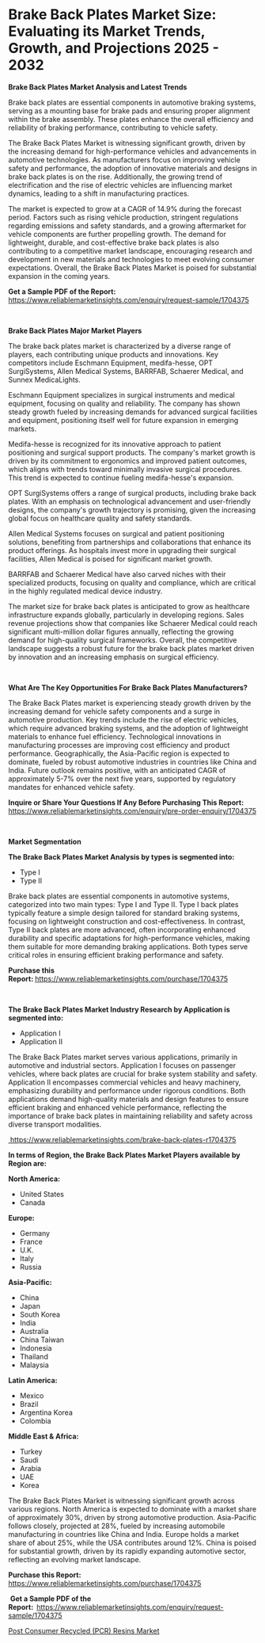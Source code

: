 <p><h1>Brake Back Plates Market Size: Evaluating its Market Trends, Growth, and Projections 2025 - 2032</h1></p><p><strong>Brake Back Plates Market Analysis and Latest Trends</strong></p>
<p><p>Brake back plates are essential components in automotive braking systems, serving as a mounting base for brake pads and ensuring proper alignment within the brake assembly. These plates enhance the overall efficiency and reliability of braking performance, contributing to vehicle safety.</p><p>The Brake Back Plates Market is witnessing significant growth, driven by the increasing demand for high-performance vehicles and advancements in automotive technologies. As manufacturers focus on improving vehicle safety and performance, the adoption of innovative materials and designs in brake back plates is on the rise. Additionally, the growing trend of electrification and the rise of electric vehicles are influencing market dynamics, leading to a shift in manufacturing practices.</p><p>The market is expected to grow at a CAGR of 14.9% during the forecast period. Factors such as rising vehicle production, stringent regulations regarding emissions and safety standards, and a growing aftermarket for vehicle components are further propelling growth. The demand for lightweight, durable, and cost-effective brake back plates is also contributing to a competitive market landscape, encouraging research and development in new materials and technologies to meet evolving consumer expectations. Overall, the Brake Back Plates Market is poised for substantial expansion in the coming years.</p></p>
<p><strong>Get a Sample PDF of the Report:&nbsp;</strong> <a href="https://www.reliablemarketinsights.com/enquiry/request-sample/1704375?utm_campaign=2891&utm_medium=2&utm_source=Github&utm_content=ia&utm_term=27032025&utm_id=brake-back-plates">https://www.reliablemarketinsights.com/enquiry/request-sample/1704375</a></p>
<p>&nbsp;</p>
<p><strong>Brake Back Plates Major Market Players</strong></p>
<p><p>The brake back plates market is characterized by a diverse range of players, each contributing unique products and innovations. Key competitors include Eschmann Equipment, medifa-hesse, OPT SurgiSystems, Allen Medical Systems, BARRFAB, Schaerer Medical, and Sunnex MedicaLights. </p><p>Eschmann Equipment specializes in surgical instruments and medical equipment, focusing on quality and reliability. The company has shown steady growth fueled by increasing demands for advanced surgical facilities and equipment, positioning itself well for future expansion in emerging markets.</p><p>Medifa-hesse is recognized for its innovative approach to patient positioning and surgical support products. The company's market growth is driven by its commitment to ergonomics and improved patient outcomes, which aligns with trends toward minimally invasive surgical procedures. This trend is expected to continue fueling medifa-hesse's expansion.</p><p>OPT SurgiSystems offers a range of surgical products, including brake back plates. With an emphasis on technological advancement and user-friendly designs, the company's growth trajectory is promising, given the increasing global focus on healthcare quality and safety standards.</p><p>Allen Medical Systems focuses on surgical and patient positioning solutions, benefiting from partnerships and collaborations that enhance its product offerings. As hospitals invest more in upgrading their surgical facilities, Allen Medical is poised for significant market growth.</p><p>BARRFAB and Schaerer Medical have also carved niches with their specialized products, focusing on quality and compliance, which are critical in the highly regulated medical device industry.</p><p>The market size for brake back plates is anticipated to grow as healthcare infrastructure expands globally, particularly in developing regions. Sales revenue projections show that companies like Schaerer Medical could reach significant multi-million dollar figures annually, reflecting the growing demand for high-quality surgical frameworks. Overall, the competitive landscape suggests a robust future for the brake back plates market driven by innovation and an increasing emphasis on surgical efficiency.</p></p>
<p>&nbsp;</p>
<p><strong>What Are The Key Opportunities For Brake Back Plates Manufacturers?</strong></p>
<p><p>The Brake Back Plates market is experiencing steady growth driven by the increasing demand for vehicle safety components and a surge in automotive production. Key trends include the rise of electric vehicles, which require advanced braking systems, and the adoption of lightweight materials to enhance fuel efficiency. Technological innovations in manufacturing processes are improving cost efficiency and product performance. Geographically, the Asia-Pacific region is expected to dominate, fueled by robust automotive industries in countries like China and India. Future outlook remains positive, with an anticipated CAGR of approximately 5-7% over the next five years, supported by regulatory mandates for enhanced vehicle safety.</p></p>
<p><strong>Inquire or Share Your Questions If Any Before Purchasing This Report:</strong> <a href="https://www.reliablemarketinsights.com/enquiry/pre-order-enquiry/1704375?utm_campaign=2891&utm_medium=2&utm_source=Github&utm_content=ia&utm_term=27032025&utm_id=brake-back-plates">https://www.reliablemarketinsights.com/enquiry/pre-order-enquiry/1704375</a></p>
<p>&nbsp;</p>
<p><strong>Market Segmentation</strong></p>
<p><strong>The Brake Back Plates Market Analysis by types is segmented into:</strong></p>
<p><ul><li>Type I</li><li>Type II</li></ul></p>
<p><p>Brake back plates are essential components in automotive systems, categorized into two main types: Type I and Type II. Type I back plates typically feature a simple design tailored for standard braking systems, focusing on lightweight construction and cost-effectiveness. In contrast, Type II back plates are more advanced, often incorporating enhanced durability and specific adaptations for high-performance vehicles, making them suitable for more demanding braking applications. Both types serve critical roles in ensuring efficient braking performance and safety.</p></p>
<p><strong>Purchase this Report:&nbsp;</strong><a href="https://www.reliablemarketinsights.com/purchase/1704375?utm_campaign=2891&utm_medium=2&utm_source=Github&utm_content=ia&utm_term=27032025&utm_id=brake-back-plates">https://www.reliablemarketinsights.com/purchase/1704375</a></p>
<p>&nbsp;</p>
<p><strong>The Brake Back Plates Market Industry Research by Application is segmented into:</strong></p>
<p><ul><li>Application I</li><li>Application II</li></ul></p>
<p><p>The Brake Back Plates market serves various applications, primarily in automotive and industrial sectors. Application I focuses on passenger vehicles, where back plates are crucial for brake system stability and safety. Application II encompasses commercial vehicles and heavy machinery, emphasizing durability and performance under rigorous conditions. Both applications demand high-quality materials and design features to ensure efficient braking and enhanced vehicle performance, reflecting the importance of brake back plates in maintaining reliability and safety across diverse transport modalities.</p></p>
<p><a href="https://www.reliablemarketinsights.com/brake-back-plates-r1704375?utm_campaign=2891&utm_medium=2&utm_source=Github&utm_content=ia&utm_term=27032025&utm_id=brake-back-plates">&nbsp;https://www.reliablemarketinsights.com/brake-back-plates-r1704375</a></p>
<p><strong>In terms of Region, the Brake Back Plates Market Players available by Region are:</strong></p>
<p>
    <p> <strong> North America: </strong>
        <ul>
            <li>United States</li>
            <li>Canada</li>
        </ul>
        </p> 
    <p> <strong> Europe: </strong>
        <ul>
            <li>Germany</li>
            <li>France</li>
            <li>U.K.</li>
            <li>Italy</li>
            <li>Russia</li>
        </ul>
        </p> 
    <p> <strong> Asia-Pacific: </strong>
        <ul>
            <li>China</li>
            <li>Japan</li>
            <li>South Korea</li>
            <li>India</li>
            <li>Australia</li>
            <li>China Taiwan</li>
            <li>Indonesia</li>
            <li>Thailand</li>
            <li>Malaysia</li>
        </ul>
        </p> 
    <p> <strong> Latin America: </strong>
        <ul>
            <li>Mexico</li>
            <li>Brazil</li>
            <li>Argentina Korea</li>
            <li>Colombia</li>
        </ul>
        </p> 
    <p> <strong> Middle East & Africa: </strong>
        <ul>
            <li>Turkey</li>
            <li>Saudi</li>
            <li>Arabia</li>
            <li>UAE</li>
            <li>Korea</li>
        </ul>
    </p>
    </p>
<p><p>The Brake Back Plates Market is witnessing significant growth across various regions. North America is expected to dominate with a market share of approximately 30%, driven by strong automotive production. Asia-Pacific follows closely, projected at 28%, fueled by increasing automobile manufacturing in countries like China and India. Europe holds a market share of about 25%, while the USA contributes around 12%. China is poised for substantial growth, driven by its rapidly expanding automotive sector, reflecting an evolving market landscape.</p></p>
<p><strong>Purchase this Report: </strong><a href="https://www.reliablemarketinsights.com/purchase/1704375?utm_campaign=2891&utm_medium=2&utm_source=Github&utm_content=ia&utm_term=27032025&utm_id=brake-back-plates">https://www.reliablemarketinsights.com/purchase/1704375</a></p>
<p>&nbsp;<strong>Get a Sample PDF of the Report:&nbsp;&nbsp;</strong><a href="https://www.reliablemarketinsights.com/enquiry/request-sample/1704375?utm_campaign=2891&utm_medium=2&utm_source=Github&utm_content=ia&utm_term=27032025&utm_id=brake-back-plates">https://www.reliablemarketinsights.com/enquiry/request-sample/1704375</a></p>
<p><strong></strong></p>
<p><p><a href="https://github.com/rileymgdorcas/Market-Research-Report-List-1/blob/main/post-consumer-recycled-pcr-resins-market.md?utm_campaign=2891&utm_medium=2&utm_source=Github&utm_content=ia&utm_term=27032025&utm_id=brake-back-plates">Post Consumer Recycled (PCR) Resins Market</a></p></p>